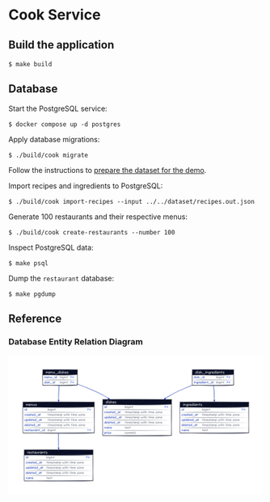 # Cook Service
## Build the application
```shell
$ make build
```

## Database

Start the PostgreSQL service:

```shell
$ docker compose up -d postgres
```

Apply database migrations:

```shell
$ ./build/cook migrate
```

Follow the instructions to [prepare the dataset for the demo](../../dataset/README.md).

Import recipes and ingredients to PostgreSQL:

```shell
$ ./build/cook import-recipes --input ../../dataset/recipes.out.json
```

Generate 100 restaurants and their respective menus:

```shell
$ ./build/cook create-restaurants --number 100
```

Inspect PostgreSQL data:

```shell
$ make psql
```

Dump the `restaurant` database:

```shell
$ make pgdump
```

## Reference
### Database Entity Relation Diagram
<img src="./database.png" width="600px">
